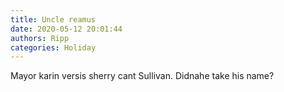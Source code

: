```yaml
---
title: Uncle reamus
date: 2020-05-12 20:01:44
authors: Ripp
categories: Holiday
---
```


 Mayor karin versis sherry cant Sullivan.
Didnahe take his name?
